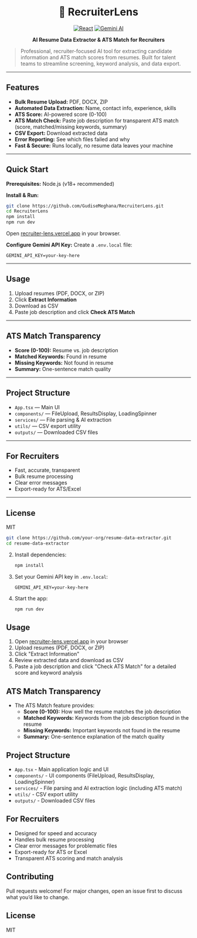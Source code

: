 
<div align="center">

# 🚀 RecruiterLens

[![React](https://img.shields.io/badge/React-19.1.0-blue?logo=react)](https://react.dev/)
[![Gemini AI](https://img.shields.io/badge/Gemini%20AI-Google-blueviolet?logo=google)](https://ai.google.dev/)


<b>AI Resume Data Extractor & ATS Match for Recruiters</b>

</div>

> Professional, recruiter-focused AI tool for extracting candidate information and ATS match scores from resumes. Built for talent teams to streamline screening, keyword analysis, and data export.

---

## Features

- **Bulk Resume Upload:** PDF, DOCX, ZIP
- **Automated Data Extraction:** Name, contact info, experience, skills
- **ATS Score:** AI-powered score (0-100)
- **ATS Match Check:** Paste job description for transparent ATS match (score, matched/missing keywords, summary)
- **CSV Export:** Download extracted data
- **Error Reporting:** See which files failed and why
- **Fast & Secure:** Runs locally, no resume data leaves your machine

---

## Quick Start

**Prerequisites:** Node.js (v18+ recommended)

**Install & Run:**
```sh
git clone https://github.com/GudiseMeghana/RecruiterLens.git
cd RecruiterLens
npm install
npm run dev
```
Open [recruiter-lens.vercel.app](recruiter-lens.vercel.app) in your browser.

**Configure Gemini API Key:**
Create a `.env.local` file:
```env
GEMINI_API_KEY=your-key-here
```

---

## Usage

1. Upload resumes (PDF, DOCX, or ZIP)
2. Click **Extract Information**
3. Download as CSV
4. Paste job description and click **Check ATS Match**

---

## ATS Match Transparency

- **Score (0-100):** Resume vs. job description
- **Matched Keywords:** Found in resume
- **Missing Keywords:** Not found in resume
- **Summary:** One-sentence match quality

---

## Project Structure

- `App.tsx` — Main UI
- `components/` — FileUpload, ResultsDisplay, LoadingSpinner
- `services/` — File parsing & AI extraction
- `utils/` — CSV export utility
- `outputs/` — Downloaded CSV files

---

## For Recruiters

- Fast, accurate, transparent
- Bulk resume processing
- Clear error messages
- Export-ready for ATS/Excel

---

## License
MIT
   ```sh
   git clone https://github.com/your-org/resume-data-extractor.git
   cd resume-data-extractor
   ```
2. Install dependencies:
   ```sh
   npm install
   ```
3. Set your Gemini API key in `.env.local`:
   ```env
   GEMINI_API_KEY=your-key-here
   ```
4. Start the app:
   ```sh
   npm run dev
   ```

## Usage
1. Open [recruiter-lens.vercel.app](recruiter-lens.vercel.app) in your browser
2. Upload resumes (PDF, DOCX, or ZIP)
3. Click "Extract Information"
4. Review extracted data and download as CSV
5. Paste a job description and click "Check ATS Match" for a detailed score and keyword analysis

## ATS Match Transparency
- The ATS Match feature provides:
  - **Score (0-100):** How well the resume matches the job description
  - **Matched Keywords:** Keywords from the job description found in the resume
  - **Missing Keywords:** Important keywords not found in the resume
  - **Summary:** One-sentence explanation of the match quality

## Project Structure
- `App.tsx` - Main application logic and UI
- `components/` - UI components (FileUpload, ResultsDisplay, LoadingSpinner)
- `services/` - File parsing and AI extraction logic (including ATS match)
- `utils/` - CSV export utility
- `outputs/` - Downloaded CSV files

## For Recruiters
- Designed for speed and accuracy
- Handles bulk resume processing
- Clear error messages for problematic files
- Export-ready for ATS or Excel
- Transparent ATS scoring and match analysis

## Contributing
Pull requests welcome! For major changes, open an issue first to discuss what you’d like to change.

## License
MIT
